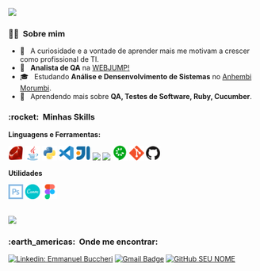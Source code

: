 
![](https://komarev.com/ghpvc/?username=emmanuelbuccheri&color=006bed)

<h3> 👨‍🦱 &nbsp;Sobre mim </h3>

- 🤔 &nbsp; A curiosidade e a vontade de aprender mais me motivam a crescer como profissional de TI.
- 💼 &nbsp; **Analista de QA** na <a href="https://webjump.com.br/">WEBJUMP!</a>
- 🎓 &nbsp; Estudando **Análise e Densenvolvimento de Sistemas** no <a href="https://loja.anhembionline.com.br/graduacao/analise-e-desenvolvimento-de-sistemas-tecnologia-ead?gclid=Cj0KCQiAsqOMBhDFARIsAFBTN3eG7HzDkZlWQz8Pr6s-K5miuzO7Rif-okXVQP-gOanI7zQlt8c6dGsaAkYbEALw_wcB">Anhembi Morumbi</a>.
- 🌱 &nbsp; Aprendendo mais sobre **QA, Testes de Software, Ruby, Cucumber**.

<h3> :rocket: &nbsp;Minhas Skills </h3>

**Linguagens e Ferramentas:**
  
  <code><img height="30" src="https://github.com/devicons/devicon/blob/master/icons/ruby/ruby-original.svg"></code>
  <code><img height="30" src="https://raw.githubusercontent.com/devicons/devicon/2ae2a900d2f041da66e950e4d48052658d850630/icons/java/java-original.svg"></code>
  <code><img height="30" src="https://raw.githubusercontent.com/devicons/devicon/2ae2a900d2f041da66e950e4d48052658d850630/icons/python/python-original.svg"></code>
  <code><img height="30" src="https://raw.githubusercontent.com/devicons/devicon/2ae2a900d2f041da66e950e4d48052658d850630/icons/vscode/vscode-original.svg"></code>
  <code><img height="30" src="https://raw.githubusercontent.com/devicons/devicon/2ae2a900d2f041da66e950e4d48052658d850630/icons/intellij/intellij-original.svg"></code>
  <code><img height="30" src="https://cms-react-testing.cdn.prismic.io/cms-react-testing/fd794b96-f464-432b-b79a-bf99341b2143_insomnia-logo-bug.svg"></code>
  <code><img height="30" src="https://robotframework.org/img/RF.svg"></code>
  <code><img height="30" src="https://github.com/devicons/devicon/blob/master/icons/cucumber/cucumber-plain.svg"></code>
  <code><img height="30" src="https://raw.githubusercontent.com/devicons/devicon/2ae2a900d2f041da66e950e4d48052658d850630/icons/git/git-original.svg"></code>
  <code><img height="30" src="https://raw.githubusercontent.com/devicons/devicon/2ae2a900d2f041da66e950e4d48052658d850630/icons/github/github-original.svg"></code>
  
**Utilidades**
 
  <code><img height="30" src="https://raw.githubusercontent.com/devicons/devicon/2ae2a900d2f041da66e950e4d48052658d850630/icons/photoshop/photoshop-line.svg"></code>
  <code><img height="30" src="https://raw.githubusercontent.com/devicons/devicon/2ae2a900d2f041da66e950e4d48052658d850630/icons/canva/canva-original.svg"></code>
  <code><img height="30" src="https://raw.githubusercontent.com/devicons/devicon/2ae2a900d2f041da66e950e4d48052658d850630/icons/figma/figma-original.svg"></code>

<br/>

<a href="https://github.com/emmanuelbuccheri">
  <img height="180em" src="https://github-readme-stats.vercel.app/api?username=emmanuelbuccheri&theme=dracula&show_icons=true" />
</a>

<br/>

<h3> :earth_americas: &nbsp;Onde me encontrar: </h3> 

[![Linkedin: Emmanuel Buccheri](https://img.shields.io/badge/-emmanuelbuccheri-blue?style=flat-square&logo=Linkedin&logoColor=white&link=https://www.linkedin.com/in/emmanuelbuccheri/)](https://www.linkedin.com/in/emmanuelbuccheri/)
[![Gmail Badge](https://img.shields.io/badge/-emma1909@gmail.com-006bed?style=flat-square&logo=Gmail&logoColor=white&link=mailto:emma1909@gmail.com)](mailto:emma1909@gmail.com)
[![GitHub SEU NOME]( https://img.shields.io/github/followers/emmanuelbuccheri?label=follow&style=social)](https://github.com/emmanuelbuccheri/)
